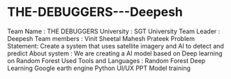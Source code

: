 # THE-DEBUGGERS---Deepesh
Team Name : THE DEBUGGERS
University : SGT University
Team Leader : Deepesh
Team members : Vinit Sheetal
               Mahesh
               Prateek
Problem Statement: Create a system that uses satellite imagery and AI to detect and predict 
About system : We are creating a AI model based on Deep learning on Random Forest 
Used Tools and Languages : Random Forest
                           Deep Learning
                           Google earth engine
                           Python 
                           UI/UX
                           PPT
                           Model training
